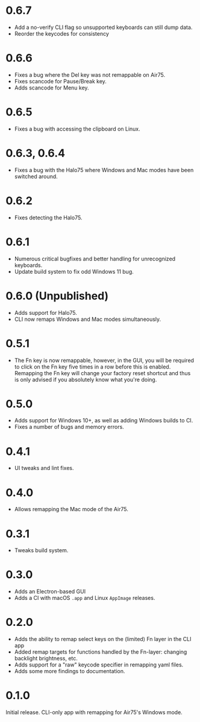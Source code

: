# 0.6.7
- Add a no-verify CLI flag so unsupported keyboards can still dump data.
- Reorder the keycodes for consistency

# 0.6.6
- Fixes a bug where the Del key was not remappable on Air75.
- Fixes scancode for Pause/Break key.
- Adds scancode for Menu key. 

# 0.6.5
- Fixes a bug with accessing the clipboard on Linux.

# 0.6.3, 0.6.4
- Fixes a bug with the Halo75 where Windows and Mac modes have been switched around.

# 0.6.2
- Fixes detecting the Halo75.

# 0.6.1
- Numerous critical bugfixes and better handling for unrecognized keyboards.
- Update build system to fix odd Windows 11 bug.

# 0.6.0 (Unpublished)
- Adds support for Halo75.
- CLI now remaps Windows and Mac modes simultaneously.

# 0.5.1
- The Fn key is now remappable, however, in the GUI, you will be required to click on the Fn key five times in a row before this is enabled. Remapping the Fn key will change your factory reset shortcut and thus is only advised if you absolutely know what you're doing.

# 0.5.0
- Adds support for Windows 10+, as well as adding Windows builds to CI.
- Fixes a number of bugs and memory errors.

# 0.4.1
- UI tweaks and lint fixes.

# 0.4.0
- Allows remapping the Mac mode of the Air75.

# 0.3.1
- Tweaks build system.

# 0.3.0
- Adds an Electron-based GUI
- Adds a CI with macOS `.app` and Linux `AppImage` releases.

# 0.2.0
- Adds the ability to remap select keys on the (limited) Fn layer in the CLI app
- Added remap targets for functions handled by the Fn-layer: changing backlight brightness, etc.
- Adds support for a "raw" keycode specifier in remapping yaml files.
- Adds some more findings to documentation.

# 0.1.0
Initial release. CLI-only app with remapping for Air75's Windows mode.